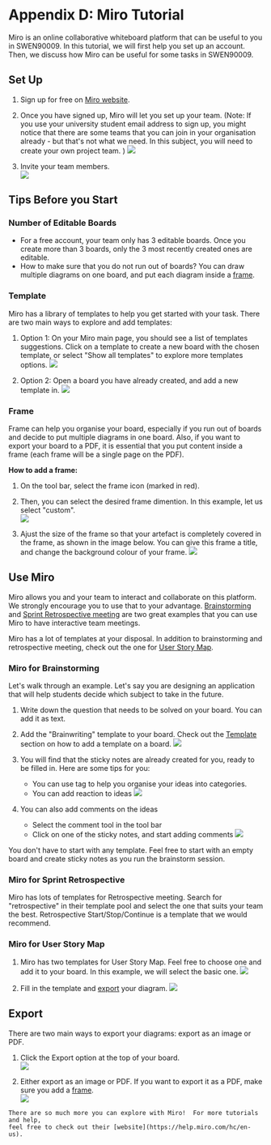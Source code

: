 # Appendix D: Miro Tutorial
Miro is an online collaborative whiteboard platform that can be useful to you in SWEN90009. In this tutorial, we 
will first help you set up an account. Then, we discuss how Miro can be useful for some tasks in SWEN90009.

## Set Up

1. Sign up for free on [Miro website](https://miro.com/).
2. Once you have signed up, Miro will let you set up your team. (Note: If you use your university student 
email address to sign up, you might notice that there are some teams that you can join in your organisation 
already - but that's not what we need. In this subject, you will need to create your own project team. )
![](resources/Miro1.JPG)
   
3. Invite your team members.                                                                                                  
![](resources/Miro2.JPG)

## Tips Before you Start

### Number of Editable Boards

- For a free account, your team only has 3 editable boards. Once you create more than 3 boards, only the 3 most 
recently created ones are editable.
- How to make sure that you do not run out of boards? You can draw multiple diagrams on one board, and put each 
diagram inside a [frame](#frame).
                                                                                                                                                                                                                                                                  
### Template

Miro has a library of templates to help you get started with your task. There are two main ways to explore and 
add templates:

1. Option 1: On your Miro main page, you should see a list of templates suggestions. Click on a template to create a 
new board with the chosen template, or select "Show all templates" to explore more templates options.
![](resources/Miro3.JPG)

2. Option 2: Open a board you have already created, and add a new template in.
![](resources/Miro4.JPG)

### Frame

Frame can help you organise your board, especially if you run out of boards and decide to put multiple diagrams in 
one board. Also, if you want to export your board to a PDF, it is essential that you put content inside a frame 
(each frame will be a single page on the PDF). 

**How to add a frame:**

1. On the tool bar, select the frame icon (marked in red).  
2. Then, you can select the desired frame dimention. In this example, let us select "custom".                                 
![](resources/Miro5.JPG)

3. Ajust the size of the frame so that your artefact is completely covered in the frame, as shown in the image 
below. You can give this frame a title, and change the background colour of your frame. 
![](resources/Miro6.JPG)
 
## Use Miro

Miro allows you and your team to interact and collaborate on this platform. We strongly encourage you to use that to 
your advantage. [Brainstorming](#miro-for-brainstorming) and 
[Sprint Retrospective meeting](#miro-for-sprint-retrospective) are two great examples that you can use Miro to have 
interactive team meetings. 

Miro has a lot of templates at your disposal.  In addition to brainstorming and retrospective meeting, check out the 
one for [User Story Map](#miro-for-user-story-map).

### Miro for Brainstorming

Let's walk through an example. Let's say you are designing an application that will help students decide which 
subject to take in the future. 

1. Write down the question that needs to be solved on your board. You can add it as text.
2. Add the "Brainwriting" template to your board. Check out the [Template](#template) section on how to add a 
template on a board. 
![](resources/Miro7.JPG)

3. You will find that the sticky notes are already created for you, ready to be filled in. Here are some tips 
for you:
   - You can use tag to help you organise your ideas into categories.
   - You can add reaction to ideas 
![](resources/Miro8.JPG)

5. You can also add comments on the ideas 
   - Select the comment tool in the tool bar
   - Click on one of the sticky notes, and start adding comments
![](resources/Miro9.JPG)

You don't have to start with any template. Feel free to start with an empty board and create sticky notes as you 
run the brainstorm session.

### Miro for Sprint Retrospective

Miro has lots of templates for Retrospective meeting.  Search for "retrospective" in their template pool and 
select the one that suits your team the best.  Retrospective Start/Stop/Continue is a template that we would 
recommend. 

### Miro for User Story Map

1. Miro has two templates for User Story Map. Feel free to choose one and add it to your board. In this example, 
we will select the basic one.
![](resources/Miro10.JPG)

2. Fill in the template and [export](#export) your diagram. 
![](resources/Miro11.JPG)

## Export

There are two main ways to export your diagrams: export as an image or PDF.
1. Click the Export option at the top of your board.                                                                          
![](resources/Miro12.JPG)

2. Either export as an image or PDF.  If you want to export it as a PDF, make sure you add a [frame](#frame).                 
![](resources/Miro13.JPG)

```{admonition} Extra Resources
There are so much more you can explore with Miro!  For more tutorials and help, 
feel free to check out their [website](https://help.miro.com/hc/en-us).
```
